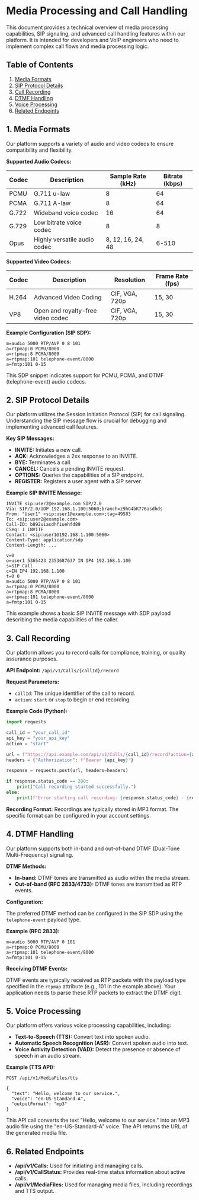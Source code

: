 
# Media Processing and Call Handling

This document provides a technical overview of media processing capabilities, SIP signaling, and advanced call handling features within our platform. It is intended for developers and VoIP engineers who need to implement complex call flows and media processing logic.

## Table of Contents

1.  [Media Formats](#media-formats)
2.  [SIP Protocol Details](#sip-protocol-details)
3.  [Call Recording](#call-recording)
4.  [DTMF Handling](#dtmf-handling)
5.  [Voice Processing](#voice-processing)
6.  [Related Endpoints](#related-endpoints)

## 1. Media Formats

Our platform supports a variety of audio and video codecs to ensure compatibility and flexibility.

**Supported Audio Codecs:**

| Codec  | Description                               | Sample Rate (kHz) | Bitrate (kbps) |
| ------ | ----------------------------------------- | ----------------- | -------------- |
| PCMU   | G.711 u-law                               | 8                 | 64             |
| PCMA   | G.711 A-law                               | 8                 | 64             |
| G.722  | Wideband voice codec                      | 16                | 64             |
| G.729  | Low bitrate voice codec                   | 8                 | 8              |
| Opus   | Highly versatile audio codec              | 8, 12, 16, 24, 48 | 6-510          |

**Supported Video Codecs:**

| Codec  | Description                               | Resolution        | Frame Rate (fps) |
| ------ | ----------------------------------------- | ----------------- | -------------- |
| H.264  | Advanced Video Coding                     | CIF, VGA, 720p    | 15, 30         |
| VP8    | Open and royalty-free video codec         | CIF, VGA, 720p    | 15, 30         |

**Example Configuration (SIP SDP):**

```
m=audio 5000 RTP/AVP 0 8 101
a=rtpmap:0 PCMU/8000
a=rtpmap:8 PCMA/8000
a=rtpmap:101 telephone-event/8000
a=fmtp:101 0-15
```

This SDP snippet indicates support for PCMU, PCMA, and DTMF (telephone-event) audio codecs.

## 2. SIP Protocol Details

Our platform utilizes the Session Initiation Protocol (SIP) for call signaling. Understanding the SIP message flow is crucial for debugging and implementing advanced call features.

**Key SIP Messages:**

*   **INVITE:** Initiates a new call.
*   **ACK:** Acknowledges a 2xx response to an INVITE.
*   **BYE:** Terminates a call.
*   **CANCEL:** Cancels a pending INVITE request.
*   **OPTIONS:** Queries the capabilities of a SIP endpoint.
*   **REGISTER:** Registers a user agent with a SIP server.

**Example SIP INVITE Message:**

```
INVITE sip:user2@example.com SIP/2.0
Via: SIP/2.0/UDP 192.168.1.100:5060;branch=z9hG4bK776asdhds
From: "User1" <sip:user1@example.com>;tag=49583
To: <sip:user2@example.com>
Call-ID: b892uiasdhfiuehfd89
CSeq: 1 INVITE
Contact: <sip:user1@192.168.1.100:5060>
Content-Type: application/sdp
Content-Length: ...

v=0
o=user1 5365423 2353687637 IN IP4 192.168.1.100
s=SIP Call
c=IN IP4 192.168.1.100
t=0 0
m=audio 5000 RTP/AVP 0 8 101
a=rtpmap:0 PCMU/8000
a=rtpmap:8 PCMA/8000
a=rtpmap:101 telephone-event/8000
a=fmtp:101 0-15
```

This example shows a basic SIP INVITE message with SDP payload describing the media capabilities of the caller.

## 3. Call Recording

Our platform allows you to record calls for compliance, training, or quality assurance purposes.

**API Endpoint:** `/api/v1/Calls/{callId}/record`

**Request Parameters:**

*   `callId`: The unique identifier of the call to record.
*   `action`: `start` or `stop` to begin or end recording.

**Example Code (Python):**

```python
import requests

call_id = "your_call_id"
api_key = "your_api_key"
action = "start"

url = f"https://api.example.com/api/v1/Calls/{call_id}/record?action={action}"
headers = {"Authorization": f"Bearer {api_key}"}

response = requests.post(url, headers=headers)

if response.status_code == 200:
    print("Call recording started successfully.")
else:
    print(f"Error starting call recording: {response.status_code} - {response.text}")
```

**Recording Format:**  Recordings are typically stored in MP3 format.  The specific format can be configured in your account settings.

## 4. DTMF Handling

Our platform supports both in-band and out-of-band DTMF (Dual-Tone Multi-Frequency) signaling.

**DTMF Methods:**

*   **In-band:** DTMF tones are transmitted as audio within the media stream.
*   **Out-of-band (RFC 2833/4733):** DTMF tones are transmitted as RTP events.

**Configuration:**

The preferred DTMF method can be configured in the SIP SDP using the `telephone-event` payload type.

**Example (RFC 2833):**

```
m=audio 5000 RTP/AVP 0 101
a=rtpmap:0 PCMU/8000
a=rtpmap:101 telephone-event/8000
a=fmtp:101 0-15
```

**Receiving DTMF Events:**

DTMF events are typically received as RTP packets with the payload type specified in the `rtpmap` attribute (e.g., 101 in the example above).  Your application needs to parse these RTP packets to extract the DTMF digit.

## 5. Voice Processing

Our platform offers various voice processing capabilities, including:

*   **Text-to-Speech (TTS):** Convert text into spoken audio.
*   **Automatic Speech Recognition (ASR):** Convert spoken audio into text.
*   **Voice Activity Detection (VAD):** Detect the presence or absence of speech in an audio stream.

**Example (TTS API):**

```
POST /api/v1/MediaFiles/tts

{
  "text": "Hello, welcome to our service.",
  "voice": "en-US-Standard-A",
  "outputFormat": "mp3"
}
```

This API call converts the text "Hello, welcome to our service." into an MP3 audio file using the "en-US-Standard-A" voice.  The API returns the URL of the generated media file.

## 6. Related Endpoints

*   **/api/v1/Calls:**  Used for initiating and managing calls.
*   **/api/v1/CallStatus:**  Provides real-time status information about active calls.
*   **/api/v1/MediaFiles:**  Used for managing media files, including recordings and TTS output.
